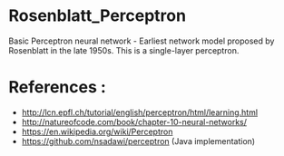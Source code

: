 # Rosenblatt_Perceptron
Basic Perceptron neural network - Earliest network model proposed by Rosenblatt in the late 1950s. This is a single-layer perceptron.


# References : 
* http://lcn.epfl.ch/tutorial/english/perceptron/html/learning.html
* http://natureofcode.com/book/chapter-10-neural-networks/
* https://en.wikipedia.org/wiki/Perceptron
* https://github.com/nsadawi/perceptron (Java implementation)
